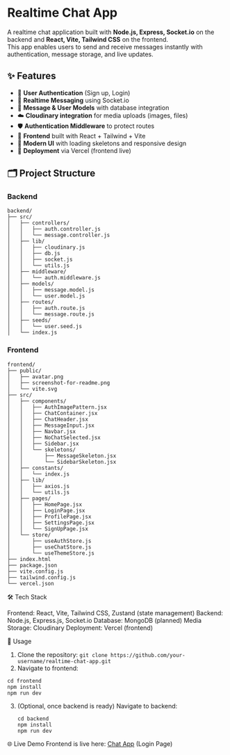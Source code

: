# Realtime Chat App

A realtime chat application built with **Node.js, Express, Socket.io** on the backend and **React, Vite, Tailwind CSS** on the frontend.  
This app enables users to send and receive messages instantly with authentication, message storage, and live updates.  

## ✨ Features
- 🔐 **User Authentication** (Sign up, Login)  
- 💬 **Realtime Messaging** using Socket.io  
- 📂 **Message & User Models** with database integration  
- ☁️ **Cloudinary integration** for media uploads (images, files)  
- 🛡️ **Authentication Middleware** to protect routes  
- 🎨 **Frontend** built with React + Tailwind + Vite  
- 📱 **Modern UI** with loading skeletons and responsive design  
- 🚀 **Deployment** via Vercel (frontend live)  

## 🗂️ Project Structure

### Backend
```
backend/
├── src/
│   ├── controllers/
│   │   ├── auth.controller.js
│   │   └── message.controller.js
│   ├── lib/
│   │   ├── cloudinary.js
│   │   ├── db.js
│   │   ├── socket.js
│   │   └── utils.js
│   ├── middleware/
│   │   └── auth.middleware.js
│   ├── models/
│   │   ├── message.model.js
│   │   └── user.model.js
│   ├── routes/
│   │   ├── auth.route.js
│   │   └── message.route.js
│   ├── seeds/
│   │   └── user.seed.js
│   └── index.js
```

### Frontend
```
frontend/
├── public/
│   ├── avatar.png
│   ├── screenshot-for-readme.png
│   └── vite.svg
├── src/
│   ├── components/
│   │   ├── AuthImagePattern.jsx
│   │   ├── ChatContainer.jsx
│   │   ├── ChatHeader.jsx
│   │   ├── MessageInput.jsx
│   │   ├── Navbar.jsx
│   │   ├── NoChatSelected.jsx
│   │   ├── Sidebar.jsx
│   │   └── skeletons/
│   │       ├── MessageSkeleton.jsx
│   │       └── SidebarSkeleton.jsx
│   ├── constants/
│   │   └── index.js
│   ├── lib/
│   │   ├── axios.js
│   │   └── utils.js
│   ├── pages/
│   │   ├── HomePage.jsx
│   │   ├── LoginPage.jsx
│   │   ├── ProfilePage.jsx
│   │   ├── SettingsPage.jsx
│   │   └── SignUpPage.jsx
│   └── store/
│       ├── useAuthStore.js
│       ├── useChatStore.js
│       └── useThemeStore.js
├── index.html
├── package.json
├── vite.config.js
├── tailwind.config.js
└── vercel.json
```

🛠️ Tech Stack

Frontend: React, Vite, Tailwind CSS, Zustand (state management)
Backend: Node.js, Express.js, Socket.io
Database: MongoDB (planned)
Media Storage: Cloudinary
Deployment: Vercel (frontend)


🚀 Usage
1. Clone the repository:
```git clone https://github.com/your-username/realtime-chat-app.git```
2. Navigate to frontend:
```
cd frontend
npm install
npm run dev
```
3. (Optional, once backend is ready) Navigate to backend:
   ```
   cd backend
   npm install
   npm run dev
   ```
🌐 Live Demo
Frontend is live here: [Chat App](chat-app-pink-sigma-34.vercel.app) (Login Page)


